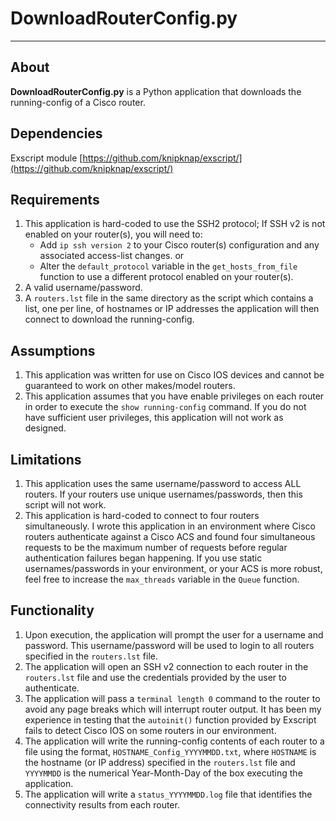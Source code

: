 # DownloadRouterConfig.py #
----------

## About ##
**DownloadRouterConfig.py** is a Python application that downloads the 
running-config of a Cisco router.

## Dependencies ##
Exscript module [https://github.com/knipknap/exscript/](https://github.com/knipknap/exscript/)

## Requirements ##
1. This application is hard-coded to use the SSH2 protocol; If SSH v2 is not
   enabled on your router(s), you will need to:
   * Add `ip ssh version 2` to your Cisco router(s) configuration and any 
   associated access-list changes.
   or
   * Alter the `default_protocol` variable in the `get_hosts_from_file` function
   to use a different protocol enabled on your router(s).
2. A valid username/password.
3. A `routers.lst` file in the same directory as the script which contains
   a list, one per line, of hostnames or IP addresses the application will
   then connect to download the running-config.

## Assumptions ##
1. This application was written for use on Cisco IOS devices and cannot be
   guaranteed to work on other makes/model routers.
2. This application assumes that you have enable privileges on each router
   in order to execute the `show running-config` command.  If you do not
   have sufficient user privileges, this application will not work as
   designed.

## Limitations ##
1. This application uses the same username/password to access ALL routers. If
   your routers use unique usernames/passwords, then this script will not work.
2. This application is hard-coded to connect to four routers simultaneously.
   I wrote this application in an environment where Cisco routers authenticate
   against a Cisco ACS and found four simultaneous requests to be the maximum
   number of requests before regular authentication failures began happening.
   If you use static usernames/passwords in your environment, or your ACS is
   more robust, feel free to increase the `max_threads` variable in the
   `Queue` function.

## Functionality ##
1. Upon execution, the application will prompt the user for a username and
   password.  This username/password will be used to login to all routers
   specified in the `routers.lst` file.
2. The application will open an SSH v2 connection to each router in the
   `routers.lst` file and use the credentials provided by the user to
   authenticate.
3. The application will pass a `terminal length 0` command to the router to
   avoid any page breaks which will interrupt router output.  It has been my
   experience in testing that the `autoinit()` function provided by Exscript
   fails to detect Cisco IOS on some routers in our environment.
4. The application will write the running-config contents of each router to
   a file using the format, `HOSTNAME_Config_YYYYMMDD.txt`, where `HOSTNAME` is
   the hostname (or IP address) specified in the `routers.lst` file and
   `YYYYMMDD` is the numerical Year-Month-Day of the box executing the
   application.
5. The application will write a `status_YYYYMMDD.log` file that identifies the
   connectivity results from each router.
